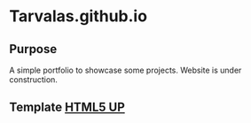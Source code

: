 # Tarvalas.github.io

## Purpose
A simple portfolio to showcase some projects. Website is under construction.



## Template [HTML5 UP](https://html5up.net/)